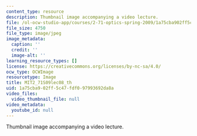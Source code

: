 ```yaml
---
content_type: resource
description: Thumbnail image accompanying a video lecture.
file: /ol-ocw-studio-app/courses/2-71-optics-spring-2009/1a75cba902ff5c47fdf097993692da8a_MIT2_71S09lec08_th.jpg
file_size: 4750
file_type: image/jpeg
image_metadata:
  caption: ''
  credit: ''
  image-alt: ''
learning_resource_types: []
license: https://creativecommons.org/licenses/by-nc-sa/4.0/
ocw_type: OCWImage
resourcetype: Image
title: MIT2_71S09lec08_th
uid: 1a75cba9-02ff-5c47-fdf0-97993692da8a
video_files:
  video_thumbnail_file: null
video_metadata:
  youtube_id: null
---
```

Thumbnail image accompanying a video lecture.